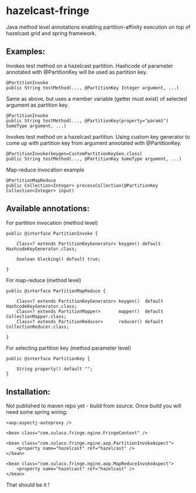 hazelcast-fringe
================

Java method level annotations enabling partition-affinity execution on top of hazelcast grid and spring framework.

Examples:
---------

Invokes test method on a hazelcast partition. Hashcode of parameter annotated with @PartitionKey will be used as partition key.

    @PartitionInvoke
    public String testMethod(..., @PartitionKey Integer argument, ...)

Same as above, but uses a member variable (getter must exist) of selected argument as partition key.

    @PartitionInvoke
    public String testMethod(..., @PartitionKey(property="param1") SomeType argument, ...)

Invokes test method on a hazelcast partition. Using custom key generator to come up with partition key from argument annotated with @PartitionKey.

    @PartitionInvoke(keygen=CustomPartitionKeyGen.class)
    public String testMethod(..., @PartitionKey SomeType argument, ...)

Map-reduce invocation example

    @PartitionMapReduce
    public Collection<Integer> processCollection(@PartitionKey Collection<Integer> input)


Available annotations:
-------------------------

For partition invocation (method level)

	public @interface PartitionInvoke {

		Class<? extends PartitionKeyGenerator> keygen() default HashcodeKeyGenerator.class;	
		
		boolean blocking() default true;

	}
	
For map-reduce (method level)

	public @interface PartitionMapReduce {

		Class<? extends PartitionKeyGenerator> keygen()  default HashcodeKeyGenerator.class;	
		Class<? extends PartitionMapper>       mapper()  default CollectionMapper.class;
		Class<? extends PartitionReducer>      reducer() default CollectionReducer.class;

	}
	
For selecting partition key (method parameter level)

	public @interface PartitionKey {

		String property() default "";
	}
	
Installation:
-------------

Not published to maven repo yet - build from source. Once build you will need some spring wiring:

	<aop:aspectj-autoproxy />
	
	<bean class="com.sulaco.fringe.ngine.FringeContext" />
	
	<bean class="com.sulaco.fringe.ngine.aop.PartitionInvokeAspect">
		<property name="hazelcast" ref="hazelcast" />
	</bean>
	
	<bean class="com.sulaco.fringe.ngine.aop.MapReduceInvokeAspect">
		<property name="hazelcast" ref="hazelcast" />
	</bean>
	
That should be it !
